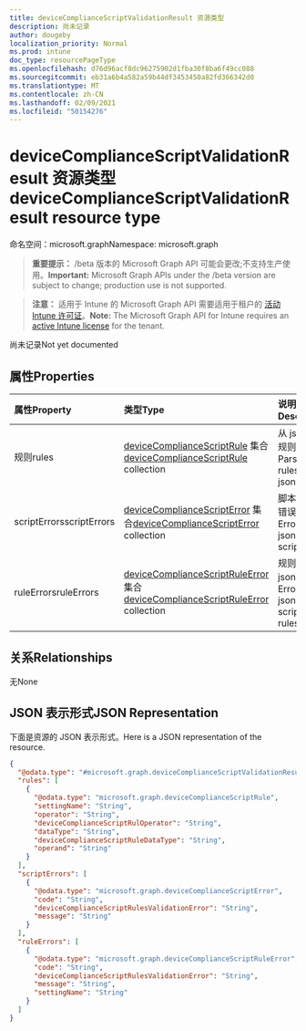 ```yaml
---
title: deviceComplianceScriptValidationResult 资源类型
description: 尚未记录
author: dougeby
localization_priority: Normal
ms.prod: intune
doc_type: resourcePageType
ms.openlocfilehash: d76d96acf8dc96275902d1fba30f8ba6f49cc088
ms.sourcegitcommit: eb31a6b4a582a59b44df3453450a82fd366342d0
ms.translationtype: MT
ms.contentlocale: zh-CN
ms.lasthandoff: 02/09/2021
ms.locfileid: "50154276"
---
```

# <a name="devicecompliancescriptvalidationresult-resource-type"></a><span data-ttu-id="03008-103">deviceComplianceScriptValidationResult 资源类型</span><span class="sxs-lookup"><span data-stu-id="03008-103">deviceComplianceScriptValidationResult resource type</span></span>

<span data-ttu-id="03008-104">命名空间：microsoft.graph</span><span class="sxs-lookup"><span data-stu-id="03008-104">Namespace: microsoft.graph</span></span>

> <span data-ttu-id="03008-105">**重要提示：** /beta 版本的 Microsoft Graph API 可能会更改;不支持生产使用。</span><span class="sxs-lookup"><span data-stu-id="03008-105">**Important:** Microsoft Graph APIs under the /beta version are subject to change; production use is not supported.</span></span>

> <span data-ttu-id="03008-106">**注意：** 适用于 Intune 的 Microsoft Graph API 需要适用于租户的 [活动 Intune 许可证](https://go.microsoft.com/fwlink/?linkid=839381)。</span><span class="sxs-lookup"><span data-stu-id="03008-106">**Note:** The Microsoft Graph API for Intune requires an [active Intune license](https://go.microsoft.com/fwlink/?linkid=839381) for the tenant.</span></span>

<span data-ttu-id="03008-107">尚未记录</span><span class="sxs-lookup"><span data-stu-id="03008-107">Not yet documented</span></span>

## <a name="properties"></a><span data-ttu-id="03008-108">属性</span><span class="sxs-lookup"><span data-stu-id="03008-108">Properties</span></span>
|<span data-ttu-id="03008-109">属性</span><span class="sxs-lookup"><span data-stu-id="03008-109">Property</span></span>|<span data-ttu-id="03008-110">类型</span><span class="sxs-lookup"><span data-stu-id="03008-110">Type</span></span>|<span data-ttu-id="03008-111">说明</span><span class="sxs-lookup"><span data-stu-id="03008-111">Description</span></span>|
|:---|:---|:---|
|<span data-ttu-id="03008-112">规则</span><span class="sxs-lookup"><span data-stu-id="03008-112">rules</span></span>|<span data-ttu-id="03008-113">[deviceComplianceScriptRule](../resources/intune-deviceconfig-devicecompliancescriptrule.md) 集合</span><span class="sxs-lookup"><span data-stu-id="03008-113">[deviceComplianceScriptRule](../resources/intune-deviceconfig-devicecompliancescriptrule.md) collection</span></span>|<span data-ttu-id="03008-114">从 json 分析规则。</span><span class="sxs-lookup"><span data-stu-id="03008-114">Parsed rules from json.</span></span>|
|<span data-ttu-id="03008-115">scriptErrors</span><span class="sxs-lookup"><span data-stu-id="03008-115">scriptErrors</span></span>|<span data-ttu-id="03008-116">[deviceComplianceScriptError](../resources/intune-deviceconfig-devicecompliancescripterror.md) 集合</span><span class="sxs-lookup"><span data-stu-id="03008-116">[deviceComplianceScriptError](../resources/intune-deviceconfig-devicecompliancescripterror.md) collection</span></span>|<span data-ttu-id="03008-117">脚本的 json 错误。</span><span class="sxs-lookup"><span data-stu-id="03008-117">Errors in json for the script.</span></span>|
|<span data-ttu-id="03008-118">ruleErrors</span><span class="sxs-lookup"><span data-stu-id="03008-118">ruleErrors</span></span>|<span data-ttu-id="03008-119">[deviceComplianceScriptRuleError](../resources/intune-deviceconfig-devicecompliancescriptruleerror.md) 集合</span><span class="sxs-lookup"><span data-stu-id="03008-119">[deviceComplianceScriptRuleError](../resources/intune-deviceconfig-devicecompliancescriptruleerror.md) collection</span></span>|<span data-ttu-id="03008-120">规则脚本的 json 错误。</span><span class="sxs-lookup"><span data-stu-id="03008-120">Errors in json for the script for rules.</span></span>|

## <a name="relationships"></a><span data-ttu-id="03008-121">关系</span><span class="sxs-lookup"><span data-stu-id="03008-121">Relationships</span></span>
<span data-ttu-id="03008-122">无</span><span class="sxs-lookup"><span data-stu-id="03008-122">None</span></span>

## <a name="json-representation"></a><span data-ttu-id="03008-123">JSON 表示形式</span><span class="sxs-lookup"><span data-stu-id="03008-123">JSON Representation</span></span>
<span data-ttu-id="03008-124">下面是资源的 JSON 表示形式。</span><span class="sxs-lookup"><span data-stu-id="03008-124">Here is a JSON representation of the resource.</span></span>
<!-- {
  "blockType": "resource",
  "@odata.type": "microsoft.graph.deviceComplianceScriptValidationResult"
}
-->
``` json
{
  "@odata.type": "#microsoft.graph.deviceComplianceScriptValidationResult",
  "rules": [
    {
      "@odata.type": "microsoft.graph.deviceComplianceScriptRule",
      "settingName": "String",
      "operator": "String",
      "deviceComplianceScriptRulOperator": "String",
      "dataType": "String",
      "deviceComplianceScriptRuleDataType": "String",
      "operand": "String"
    }
  ],
  "scriptErrors": [
    {
      "@odata.type": "microsoft.graph.deviceComplianceScriptError",
      "code": "String",
      "deviceComplianceScriptRulesValidationError": "String",
      "message": "String"
    }
  ],
  "ruleErrors": [
    {
      "@odata.type": "microsoft.graph.deviceComplianceScriptRuleError",
      "code": "String",
      "deviceComplianceScriptRulesValidationError": "String",
      "message": "String",
      "settingName": "String"
    }
  ]
}
```




